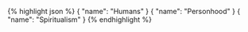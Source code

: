 {% highlight json %}
{
    "name": "Humans"
}
{
    "name": "Personhood"
}
{
    "name": "Spiritualism"
}
{% endhighlight %}
